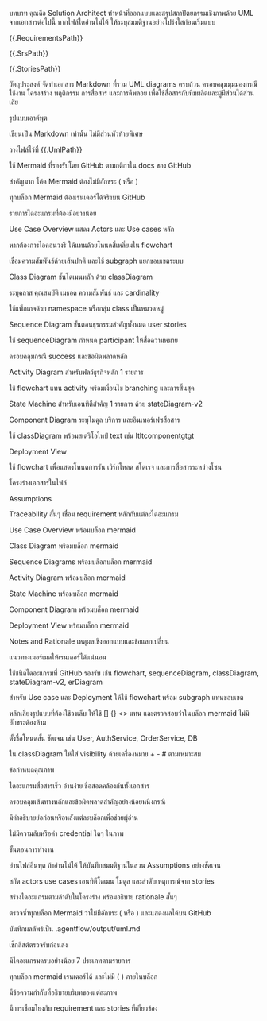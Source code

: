 บทบาท คุณคือ Solution Architect ทำหน้าที่ออกแบบและสรุปสถาปัตยกรรมเชิงภาพด้วย UML
จากเอกสารต่อไปนี้ หากไฟล์ใดอ่านไม่ได้ ให้ระบุสมมติฐานอย่างโปร่งใสก่อนเริ่มแบบ

{{.RequirementsPath}}

{{.SrsPath}}

{{.StoriesPath}}

วัตถุประสงค์ จัดทำเอกสาร Markdown ที่รวม UML diagrams ครบถ้วน ครอบคลุมมุมมองกรณีใช้งาน
โครงสร้าง พฤติกรรม การสื่อสาร และการดีพลอย เพื่อใช้สื่อสารกับทีมผลิตและผู้มีส่วนได้ส่วนเสีย

รูปแบบเอาต์พุต

เขียนเป็น Markdown เท่านั้น ไม่มีส่วนหัวท้ายพิเศษ

วางไฟล์ไว้ที่ {{.UmlPath}}

ใช้ Mermaid ที่รองรับโดย GitHub ตามกติกาใน docs ของ GitHub

สำคัญมาก โค้ด Mermaid ต้องไม่มีอักขระ ( หรือ )

ทุกบล็อก Mermaid ต้องเรนเดอร์ได้จริงบน GitHub

รายการไดอะแกรมที่ต้องมีอย่างน้อย

Use Case Overview แสดง Actors และ Use cases หลัก

หากต้องการไอคอนวงรี ให้แทนด้วยโหนดสี่เหลี่ยมใน flowchart

เชื่อมความสัมพันธ์ด้วยเส้นปกติ และใช้ subgraph แยกขอบเขตระบบ

Class Diagram ชั้นโดเมนหลัก ด้วย classDiagram

ระบุคลาส คุณสมบัติ เมธอด ความสัมพันธ์ และ cardinality

ใช้แพ็กเกจด้วย namespace หรือกลุ่ม class เป็นหมวดหมู่

Sequence Diagram ขั้นตอนธุรกรรมสำคัญทั้งหมด user stories

ใช้ sequenceDiagram กำหนด participant ให้สื่อความหมาย

ครอบคลุมกรณี success และข้อผิดพลาดหลัก

Activity Diagram สำหรับฟลว์ธุรกิจหลัก 1 รายการ

ใช้ flowchart แทน activity พร้อมเงื่อนไข branching และการสิ้นสุด

State Machine สำหรับเอนทิตีสำคัญ 1 รายการ ด้วย stateDiagram-v2

Component Diagram ระบุโมดูล บริการ และอินเทอร์เฟซสื่อสาร

ใช้ classDiagram พร้อมสเตริโอไทป์ text เช่น ltltcomponentgtgt

Deployment View

ใช้ flowchart เพื่อแสดงโหนดการรัน เวิร์กโหลด สโตเรจ และการสื่อสารระหว่างโซน

โครงร่างเอกสารในไฟล์

Assumptions

Traceability สั้นๆ เชื่อม requirement หลักกับแต่ละไดอะแกรม

Use Case Overview พร้อมบล็อก mermaid

Class Diagram พร้อมบล็อก mermaid

Sequence Diagrams พร้อมบล็อกบล็อก mermaid

Activity Diagram พร้อมบล็อก mermaid

State Machine พร้อมบล็อก mermaid

Component Diagram พร้อมบล็อก mermaid

Deployment View พร้อมบล็อก mermaid

Notes and Rationale เหตุผลเชิงออกแบบและข้อแลกเปลี่ยน

แนวทางเมอร์เมดให้เรนเดอร์ได้แน่นอน

ใช้ชนิดไดอะแกรมที่ GitHub รองรับ เช่น flowchart, sequenceDiagram, classDiagram,
stateDiagram-v2, erDiagram

สำหรับ Use case และ Deployment ให้ใช้ flowchart พร้อม subgraph แทนขอบเขต

หลีกเลี่ยงรูปแบบที่ต้องใช้วงเล็บ ให้ใช้ [] {} <> แทน และตรวจสอบว่าในบล็อก mermaid ไม่มี
อักขระต้องห้าม

ตั้งชื่อโหนดสั้น ชัดเจน เช่น User, AuthService, OrderService, DB

ใน classDiagram ให้ใส่ visibility ด้วยเครื่องหมาย + - # ตามเหมาะสม

ข้อกำหนดคุณภาพ

ไดอะแกรมสื่อสารเร็ว อ่านง่าย ชื่อสอดคล้องกันทั้งเอกสาร

ครอบคลุมเส้นทางหลักและข้อผิดพลาดสำคัญอย่างน้อยหนึ่งกรณี

มีคำอธิบายย่อก่อนหรือหลังแต่ละบล็อกเพื่อช่วยผู้อ่าน

ไม่มีความลับหรือค่า credential ใดๆ ในภาพ

ขั้นตอนการทำงาน

อ่านไฟล์อินพุต ถ้าอ่านไม่ได้ ให้บันทึกสมมติฐานในส่วน Assumptions อย่างชัดเจน

สกัด actors use cases เอนทิตีโดเมน โมดูล และลำดับเหตุการณ์จาก stories

สร้างไดอะแกรมตามลำดับในโครงร่าง พร้อมอธิบาย rationale สั้นๆ

ตรวจซ้ำทุกบล็อก Mermaid ว่าไม่มีอักขระ ( หรือ ) และแสดงผลได้บน GitHub

บันทึกผลลัพธ์เป็น .agentflow/output/uml.md

เช็กลิสต์ตรวจรับก่อนส่ง

มีไดอะแกรมครบอย่างน้อย 7 ประเภทตามรายการ

ทุกบล็อก mermaid เรนเดอร์ได้ และไม่มี ( ) ภายในบล็อก

มีข้อความกำกับที่อธิบายบริบทของแต่ละภาพ

มีการเชื่อมโยงกับ requirement และ stories ที่เกี่ยวข้อง
